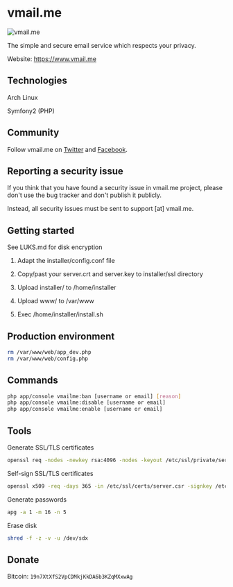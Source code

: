 vmail.me
=========

![vmail.me](https://pbs.twimg.com/profile_images/1515989449/vmail_wallpaper.png)

The simple and secure email service which respects your privacy.

Website: https://www.vmail.me


Technologies
--------------

Arch Linux

Symfony2 (PHP)


Community
--------------

Follow vmail.me on [Twitter](https://twitter.com/vmailme) and [Facebook](https://www.facebook.com/pages/vmailme/181655708543682).


Reporting a security issue
--------------

If you think that you have found a security issue in vmail.me project, please don't use the bug tracker and don't publish it publicly.

Instead, all security issues must be sent to support [at] vmail.me.


Getting started
--------------

See LUKS.md for disk encryption

1. Adapt the installer/config.conf file

1. Copy/past your server.crt and server.key to installer/ssl directory

1. Upload installer/ to /home/installer

1. Upload www/ to /var/www

1. Exec /home/installer/install.sh


Production environment
--------------

```sh
rm /var/www/web/app_dev.php
rm /var/www/web/config.php
```


Commands
---------

```sh
php app/console vmailme:ban [username or email] [reason]
php app/console vmailme:disable [username or email]
php app/console vmailme:enable [username or email]
```


Tools
---------

Generate SSL/TLS certificates
```sh
openssl req -nodes -newkey rsa:4096 -nodes -keyout /etc/ssl/private/server.key -out /etc/ssl/certs/server.csr
```

Self-sign SSL/TLS certificates
```sh
openssl x509 -req -days 365 -in /etc/ssl/certs/server.csr -signkey /etc/ssl/private/server.key -out /etc/ssl/certs/server.crt
```

Generate passwords
```sh
apg -a 1 -m 16 -n 5
```

Erase disk
```sh
shred -f -z -v -u /dev/sdx
```


Donate
--------------
Bitcoin: `19n7XtXfS2VpCDMkjKkDA6b3KZqMXxwAg`
